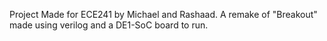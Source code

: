 Project Made for ECE241 by Michael and Rashaad. A remake of "Breakout" made using verilog and a DE1-SoC board to run.
